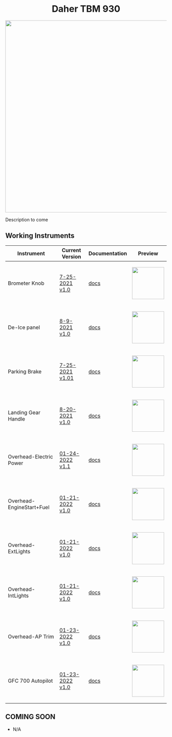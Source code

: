<!-- PROJECT LOGO -->
<p align="center">
  <h1 align="center">Daher TBM 930</h1>
</p>
<p align="center"><img src="https://user-images.githubusercontent.com/75218511/133437825-439d90a5-4129-45f0-a48d-a30ea18aefad.png" width="600"/></p>
<p>Description to come</p>

<!-- TABLE OF CONTENTS 
<details open="open">
  <summary><h2 style="display: inline-block">Table of Contents</h2></summary>
  <ol>
    <li>
      <a href="#about-the-project">About The Project</a>
      <ul>
        <li><a href="#built-with">Built With</a></li>
      </ul>
    </li>
    <li>
      <a href="#getting-started">Getting Started</a>
      <ul>
        <li><a href="#prerequisites">Prerequisites</a></li>
        <li><a href="#installation">Installation</a></li>
      </ul>
    </li>
    <li><a href="#usage">Usage</a></li>
    <li><a href="#roadmap">Roadmap</a></li>
    <li><a href="#contributing">Contributing</a></li>

  </ol>
</details>

-->

<!-- ABOUT THE PROJECT -->
## Working Instruments

Instrument | Current Version | Documentation | Preview
-------------|-----------------|--------------|--------------
Brometer Knob | [7-25-2021 v1.0](https://github.com/Simstrumentation/Air-Manager/blob/main/Instruments/TBM_930/TBM_930-Barometer%20Knob/TBM_930-Barometer%20Knob.siff?raw=true) | [docs](https://github.com/Simstrumentation/Air-Manager/tree/main/Instruments/TBM_930/TBM_930-Barometer%20Knob) | <p align="center"><img src="https://github.com/Simstrumentation/Air-Manager/blob/main/Instruments/TBM_930/TBM_930-Barometer%20Knob/7b7c19b8-772e-4bd5-24f7-0792cf55150f/preview.png" width="100"> </p>
De-Ice panel | [8-9-2021 v1.0](https://github.com/Simstrumentation/Air-Manager/blob/main/Instruments/TBM_930/TBM_930-De-Ice%20Panel/TBM_930-De-Ice%20Panel.siff?raw=true) | [docs](https://github.com/Simstrumentation/Air-Manager/tree/main/Instruments/TBM_930/TBM_930-De-Ice%20Panel) | <p align="center"><img src="https://github.com/Simstrumentation/Air-Manager/blob/main/Instruments/TBM_930/TBM_930-De-Ice%20Panel/21c78e0e-caad-4c7b-8a44-490313af2594/preview.PNG" width="100"> </p>
Parking Brake | [7-25-2021 v1.01](https://github.com/Simstrumentation/Air-Manager/blob/main/Instruments/TBM_930/TBM_930-Parking%20Brake/TBM_930-Parking%20Brake.siff?raw=true) | [docs](https://github.com/Simstrumentation/Air-Manager/tree/main/Instruments/TBM_930/TBM_930-Parking%20Brake) | <p align="center"><img src="https://github.com/Simstrumentation/Air-Manager/blob/main/Instruments/TBM_930/TBM_930-Parking%20Brake/2cdc7dac-3f7a-47dd-3148-3e351529b1d0/preview.png" width="100"> </p>
Landing Gear Handle | [8-20-2021 v1.0](https://github.com/Simstrumentation/Air-Manager/blob/main/Instruments/TBM_930/TBM_930-Landing%20Gear%20Handle/TBM_930-Landing%20Gear%20Handle.siff?raw=true) | [docs](https://github.com/Simstrumentation/Air-Manager/tree/main/Instruments/TBM_930/TBM_930-Landing%20Gear%20Handle) | <p align="center"><img src="https://github.com/Simstrumentation/Air-Manager/blob/main/Instruments/TBM_930/TBM_930-Landing%20Gear%20Handle/4a5f15de-8521-4536-b49b-9d5508144a45/preview.png" width="100"> </p>
Overhead-Electric Power | [01-24-2022 v1.1](https://github.com/Simstrumentation/Air-Manager/blob/main/Instruments/TBM_930/TBM_930-Overhead-ElectricPower/TBM_930-Overhead-ElectricPower%20.siff?raw=true) | [docs](https://github.com/Simstrumentation/Air-Manager/tree/main/Instruments/TBM_930/TBM_930-Overhead-ElectricPower) | <p align="center"><img src="https://github.com/Simstrumentation/Air-Manager/blob/main/Instruments/TBM_930/TBM_930-Overhead-ElectricPower/1bf11b9e-d3b7-4e5a-086b-f02b12540406/preview.png" width="100"> </p>
Overhead-EngineStart+Fuel | [01-21-2022 v1.0](https://github.com/Simstrumentation/Air-Manager/blob/main/Instruments/TBM_930/TBM_930-Overhead-EngineStart+Fuel/TBM_930-Overhead-EngineStart+Fuel.siff?raw=true) | [docs](https://github.com/Simstrumentation/Air-Manager/tree/main/Instruments/TBM_930/TBM_930-Overhead-EngineStart+Fuel) | <p align="center"><img src="https://github.com/Simstrumentation/Air-Manager/blob/main/Instruments/TBM_930/TBM_930-Overhead-EngineStart+Fuel/5679036a-1078-455c-026d-4815e7066f7a/preview.png" width="100"> </p>
Overhead-ExtLights | [01-21-2022 v1.0](https://github.com/Simstrumentation/Air-Manager/blob/main/Instruments/TBM_930/TBM_930-Overhead-ExtLights/TBM_930-Overhead-ExtLights.siff?raw=true) | [docs](https://github.com/Simstrumentation/Air-Manager/tree/main/Instruments/TBM_930/TBM_930-Overhead-ExtLights) | <p align="center"><img src="https://github.com/Simstrumentation/Air-Manager/blob/main/Instruments/TBM_930/TBM_930-Overhead-ExtLights/cac423e8-426d-4c6b-083d-d1f6b1319da7/preview.png" width="100"> </p>
Overhead-IntLights | [01-21-2022 v1.0](https://github.com/Simstrumentation/Air-Manager/blob/main/Instruments/TBM_930/TBM_930-Overhead-IntLights/TBM_930-Overhead-IntLights.siff?raw=true) | [docs](https://github.com/Simstrumentation/Air-Manager/tree/main/Instruments/TBM_930/TBM_930-Overhead-IntLights) | <p align="center"><img src="https://github.com/Simstrumentation/Air-Manager/blob/main/Instruments/TBM_930/TBM_930-Overhead-IntLights/0094efd4-c970-4c21-8dd4-597dcc5b8536/preview.png" width="100"> </p>
Overhead-AP Trim | [01-23-2022 v1.0](https://github.com/Simstrumentation/Air-Manager/blob/main/Instruments/TBM_930/TBM_930-Overhead-AP_Trim/TBM_930-Overhead-AP_Trim.siff?raw=true) | [docs](https://github.com/Simstrumentation/Air-Manager/tree/main/Instruments/TBM_930/TBM_930-Overhead-AP_Trim) | <p align="center"><img src="https://github.com/Simstrumentation/Air-Manager/blob/main/Instruments/TBM_930/TBM_930-Overhead-AP_Trim/04130da8-4a66-4eb7-1c0d-3d004f464d78/preview.png" width="100"> </p>
GFC 700 Autopilot | [01-23-2022 v1.0](https://github.com/Simstrumentation/Air-Manager/blob/main/Instruments/Generic/Generic-Garmin_GFC_700/Generic%20-%20Garmin%20GFC%20700.siff?raw=true) | [docs](https://github.com/Simstrumentation/Air-Manager/tree/main/Instruments/Generic/Generic-Garmin_GFC_700) | <p align="center"><img src="https://github.com/Simstrumentation/Air-Manager/blob/main/Instruments/Generic/Generic-Garmin_GFC_700/aa2ee646-72fd-49aa-13c5-29292fd24cb8/preview.png" width="100"> </p>





## COMING SOON
- N/A










